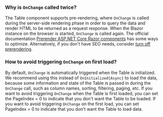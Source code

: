 ### Why is `OnChange` called twice?

The Table component supports pre-rendering, where `OnChange` is called during the server-side rendering phase in order to query the data and render HTML to be returned as a request response. When the Blazor instance on the browser is started, `OnChange` is called again. The official documentation [Prerender ASP.NET Core Razor components](https://learn.microsoft.com/en-us/aspnet/core/blazor/components/prerender?view=aspnetcore-9.0) has some ways to optimize. Alternatively, if you don't have SEO needs, consider [turn off prerendering](https://learn.microsoft.com/en-us/aspnet/core/blazor/state-management?view=aspnetcore-9.0&pivots=server#).

### How to avoid triggering `OnChange` on first load?

By default, `OnChange` is automatically triggered when the Table is initialized. We recommend using this instead of `OnInitialized{Async}` to load the data, because some information and state of the Table is passed in during the `OnChange` call, such as column names, sorting, filtering, paging, etc. If you want to avoid triggering `OnChange` when the Table is first loaded, you can set the PageIndex = 0 to indicate that you don't want the Table to be loaded.
If you want to avoid triggering `OnChange` on the first load, you can set PageIndex = 0 to indicate that you don't want the Table to load data.